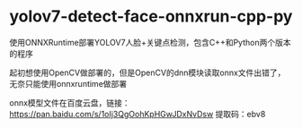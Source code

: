 # yolov7-detect-face-onnxrun-cpp-py
使用ONNXRuntime部署YOLOV7人脸+关键点检测，包含C++和Python两个版本的程序

起初想使用OpenCV做部署的，但是OpenCV的dnn模块读取onnx文件出错了，无奈只能使用onnxruntime做部署


onnx模型文件在百度云盘，链接：https://pan.baidu.com/s/1oIj3QgOohKpHGwJDxNvDsw 
提取码：ebv8
